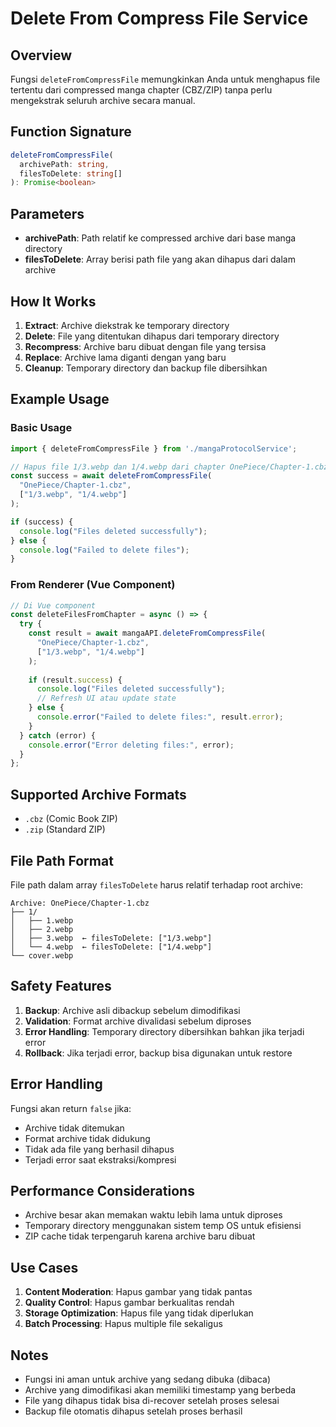 # Delete From Compress File Service

## Overview
Fungsi `deleteFromCompressFile` memungkinkan Anda untuk menghapus file tertentu dari compressed manga chapter (CBZ/ZIP) tanpa perlu mengekstrak seluruh archive secara manual.

## Function Signature
```typescript
deleteFromCompressFile(
  archivePath: string, 
  filesToDelete: string[]
): Promise<boolean>
```

## Parameters
- **archivePath**: Path relatif ke compressed archive dari base manga directory
- **filesToDelete**: Array berisi path file yang akan dihapus dari dalam archive

## How It Works
1. **Extract**: Archive diekstrak ke temporary directory
2. **Delete**: File yang ditentukan dihapus dari temporary directory
3. **Recompress**: Archive baru dibuat dengan file yang tersisa
4. **Replace**: Archive lama diganti dengan yang baru
5. **Cleanup**: Temporary directory dan backup file dibersihkan

## Example Usage

### Basic Usage
```typescript
import { deleteFromCompressFile } from './mangaProtocolService';

// Hapus file 1/3.webp dan 1/4.webp dari chapter OnePiece/Chapter-1.cbz
const success = await deleteFromCompressFile(
  "OnePiece/Chapter-1.cbz",
  ["1/3.webp", "1/4.webp"]
);

if (success) {
  console.log("Files deleted successfully");
} else {
  console.log("Failed to delete files");
}
```

### From Renderer (Vue Component)
```typescript
// Di Vue component
const deleteFilesFromChapter = async () => {
  try {
    const result = await mangaAPI.deleteFromCompressFile(
      "OnePiece/Chapter-1.cbz",
      ["1/3.webp", "1/4.webp"]
    );
    
    if (result.success) {
      console.log("Files deleted successfully");
      // Refresh UI atau update state
    } else {
      console.error("Failed to delete files:", result.error);
    }
  } catch (error) {
    console.error("Error deleting files:", error);
  }
};
```

## Supported Archive Formats
- `.cbz` (Comic Book ZIP)
- `.zip` (Standard ZIP)

## File Path Format
File path dalam array `filesToDelete` harus relatif terhadap root archive:

```
Archive: OnePiece/Chapter-1.cbz
├── 1/
│   ├── 1.webp
│   ├── 2.webp
│   ├── 3.webp  ← filesToDelete: ["1/3.webp"]
│   └── 4.webp  ← filesToDelete: ["1/4.webp"]
└── cover.webp
```

## Safety Features
1. **Backup**: Archive asli dibackup sebelum dimodifikasi
2. **Validation**: Format archive divalidasi sebelum diproses
3. **Error Handling**: Temporary directory dibersihkan bahkan jika terjadi error
4. **Rollback**: Jika terjadi error, backup bisa digunakan untuk restore

## Error Handling
Fungsi akan return `false` jika:
- Archive tidak ditemukan
- Format archive tidak didukung
- Tidak ada file yang berhasil dihapus
- Terjadi error saat ekstraksi/kompresi

## Performance Considerations
- Archive besar akan memakan waktu lebih lama untuk diproses
- Temporary directory menggunakan sistem temp OS untuk efisiensi
- ZIP cache tidak terpengaruh karena archive baru dibuat

## Use Cases
1. **Content Moderation**: Hapus gambar yang tidak pantas
2. **Quality Control**: Hapus gambar berkualitas rendah
3. **Storage Optimization**: Hapus file yang tidak diperlukan
4. **Batch Processing**: Hapus multiple file sekaligus

## Notes
- Fungsi ini aman untuk archive yang sedang dibuka (dibaca)
- Archive yang dimodifikasi akan memiliki timestamp yang berbeda
- File yang dihapus tidak bisa di-recover setelah proses selesai
- Backup file otomatis dihapus setelah proses berhasil
